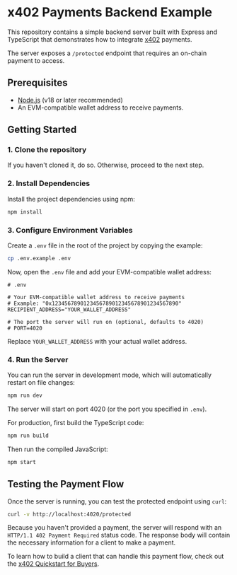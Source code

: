 # x402 Payments Backend Example

This repository contains a simple backend server built with Express and TypeScript that demonstrates how to integrate [x402](https://x402.com) payments.

The server exposes a `/protected` endpoint that requires an on-chain payment to access.

## Prerequisites

- [Node.js](https://nodejs.org/) (v18 or later recommended)
- An EVM-compatible wallet address to receive payments.

## Getting Started

### 1. Clone the repository

If you haven't cloned it, do so. Otherwise, proceed to the next step.

### 2. Install Dependencies

Install the project dependencies using npm:

```bash
npm install
```

### 3. Configure Environment Variables

Create a `.env` file in the root of the project by copying the example:

```bash
cp .env.example .env
```

Now, open the `.env` file and add your EVM-compatible wallet address:

```
# .env

# Your EVM-compatible wallet address to receive payments
# Example: "0x1234567890123456789012345678901234567890"
RECIPIENT_ADDRESS="YOUR_WALLET_ADDRESS"

# The port the server will run on (optional, defaults to 4020)
# PORT=4020
```

Replace `YOUR_WALLET_ADDRESS` with your actual wallet address.

### 4. Run the Server

You can run the server in development mode, which will automatically restart on file changes:

```bash
npm run dev
```

The server will start on port 4020 (or the port you specified in `.env`).

For production, first build the TypeScript code:

```bash
npm run build
```

Then run the compiled JavaScript:

```bash
npm start
```

## Testing the Payment Flow

Once the server is running, you can test the protected endpoint using `curl`:

```bash
curl -v http://localhost:4020/protected
```

Because you haven't provided a payment, the server will respond with an `HTTP/1.1 402 Payment Required` status code. The response body will contain the necessary information for a client to make a payment.

To learn how to build a client that can handle this payment flow, check out the [x402 Quickstart for Buyers](https://x402.gitbook.io/x402/getting-started).
